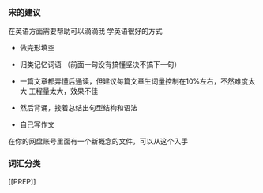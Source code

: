 ### 宋的建议
在英语方面需要帮助可以滴滴我
学英语很好的方式
- 做完形填空
- 归类记忆词语
（前面一句没有搞懂坚决不搞下一句）
- 一篇文章都弄懂后通读，但建议每篇文章生词量控制在10%左右，不然难度太大 工程量太大，效果不佳

- 然后背诵，接着总结出句型结构和语法
- 自己写作文

在你的网盘账号里面有一个新概念的文件，可以从这个入手


### 词汇分类
[[PREP]]